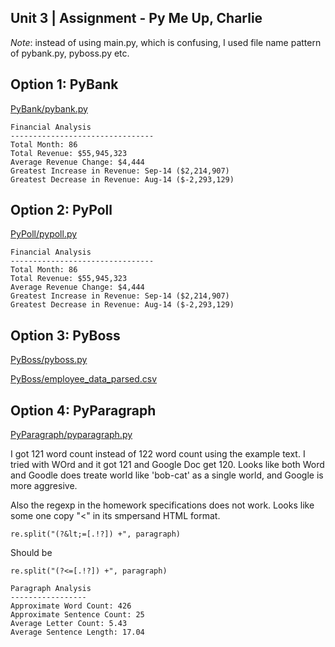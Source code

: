 ## Unit 3 | Assignment - Py Me Up, Charlie

*Note*: instead of using main.py, which is confusing, I used file name pattern of pybank.py, pyboss.py etc.

## Option 1: PyBank

[PyBank/pybank.py](PyBank/pybank.py)

```buildoutcfg
Financial Analysis
--------------------------------
Total Month: 86
Total Revenue: $55,945,323
Average Revenue Change: $4,444
Greatest Increase in Revenue: Sep-14 ($2,214,907)
Greatest Decrease in Revenue: Aug-14 ($-2,293,129)
```

## Option 2: PyPoll

[PyPoll/pypoll.py](PyPoll/pypoll.py)

```buildoutcfg
Financial Analysis
--------------------------------
Total Month: 86
Total Revenue: $55,945,323
Average Revenue Change: $4,444
Greatest Increase in Revenue: Sep-14 ($2,214,907)
Greatest Decrease in Revenue: Aug-14 ($-2,293,129)
```

## Option 3: PyBoss

[PyBoss/pyboss.py](PyBoss/pyboss.py)

[PyBoss/employee_data_parsed.csv](PyBoss/employee_data_parsed.csv)

## Option 4: PyParagraph

[PyParagraph/pyparagraph.py](PyParagraph/pyparagraph.py)

I got 121 word count instead of 122 word count using the example text. I tried with WOrd and it got 121 and Google Doc get 120. Looks like both Word and Goodle does treate world like 'bob-cat' as a single world, and Google is more aggresive.

Also the regexp in the homework specifications does not work. Looks like some one copy "<" in its smpersand HTML format.
```
re.split("(?&lt;=[.!?]) +", paragraph)
```

Should be

```buildoutcfg
re.split("(?<=[.!?]) +", paragraph)
```

```buildoutcfg
Paragraph Analysis
-----------------
Approximate Word Count: 426
Approximate Sentence Count: 25
Average Letter Count: 5.43
Average Sentence Length: 17.04
```
